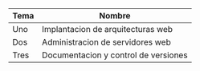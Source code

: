 | Tema | Nombre | 
| -- | -- |
| Uno | Implantacion de arquitecturas web | 
| Dos | Administracion de servidores web | 
| Tres | Documentacion y control de versiones | 
